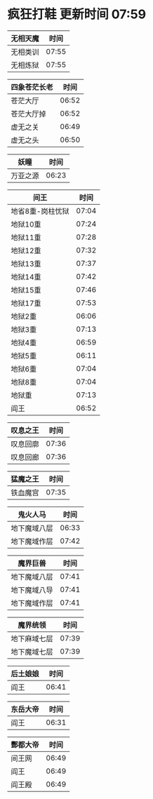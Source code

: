 # 疯狂打鞋 更新时间 07:59

| 无相天魔   | 时间    |
|--------|-------|
| 无相类训 | 07:55 |
| 无相炼狱 | 07:55 |

| 四象苍茫长老   | 时间    |
|--------|-------|
| 苍茫大厅 | 06:52 |
| 苍茫大厅掉 | 06:52 |
| 虚无之关 | 06:49 |
| 虚无之头 | 06:50 |

| 妖瞳   | 时间    |
|--------|-------|
| 万亚之源 | 06:23 |

| 间王   | 时间    |
|--------|-------|
| 地省8重-岗柱忧狱 | 07:04 |
| 地狱10重 | 07:24 |
| 地狱11重 | 07:28 |
| 地狱12重 | 07:32 |
| 地狱13重 | 07:37 |
| 地狱14重 | 07:42 |
| 地狱15重 | 07:46 |
| 地狱17重 | 07:53 |
| 地狱2重 | 06:06 |
| 地狱3重 | 07:13 |
| 地狱4重 | 06:59 |
| 地狱5重 | 06:11 |
| 地狱6重 | 07:04 |
| 地狱8重 | 07:04 |
| 地狱重 | 07:13 |
| 阎王 | 06:52 |

| 叹息之王   | 时间    |
|--------|-------|
| 叹息回廓 | 07:36 |
| 叹息回廊 | 07:36 |

| 猛魔之王   | 时间    |
|--------|-------|
| 铁血魔宫 | 07:35 |

| 鬼火人马   | 时间    |
|--------|-------|
| 地下魔域八层 | 06:33 |
| 地下魔域作层 | 07:42 |

| 魔界巨兽   | 时间    |
|--------|-------|
| 地下魔域八层 | 07:41 |
| 地下魔域八导 | 07:41 |
| 地下魔域作层 | 07:41 |

| 魔界统领   | 时间    |
|--------|-------|
| 地下麻域七层 | 07:39 |
| 地下魔域七层 | 07:39 |

| 后土娘娘   | 时间    |
|--------|-------|
| 阎王 | 06:41 |

| 东岳大帝   | 时间    |
|--------|-------|
| 阎王 | 06:31 |

| 酆都大帝   | 时间    |
|--------|-------|
| 间王网 | 06:49 |
| 阎王 | 06:49 |
| 阎王殿 | 06:49 |